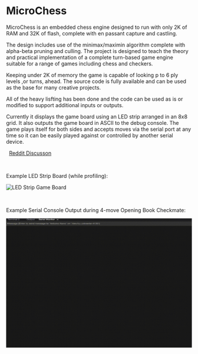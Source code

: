 # MicroChess
MicroChess is an embedded chess engine designed to run with only 2K of RAM and 32K of flash, complete with en passant capture and castling. 

The design includes use of the minimax/maximin algorithm complete with alpha-beta pruning and culling. The project is designed to teach the theory and practical implementation of a complete turn-based game engine suitable for a range of games including chess and checkers. 

Keeping under 2K of memory the game is capable of looking p to 6 ply levels ,or turns, ahead. The source code is fully available and can be used as the base for many creative projects. 

All of the heavy lisfting has been done and the code can be used as is or modified to support additional inputs or outputs. 

Currently it displays the game board using an LED strip arranged in an 8x8 grid. It also outputs the game board in ASCII to the debug console. The game plays itself for both sides and accepts moves via the serial port at any time so it can be easily played against or controlled by another serial device. 

&nbsp;
[Reddit Discusson](https://www.reddit.com/r/arduino/comments/11q4916/so_you_want_to_build_a_chess_engine/?utm_source=share&utm_medium=web2x&context=3)

&nbsp;

Example LED Strip Board (while profiling):

![LED Strip Game Board](MicroChessSmall.gif)

&nbsp;

Example Serial Console Output during 4-move Opening Book Checkmate:

![Console Output](MicroChessConsole2.gif)

&nbsp;
